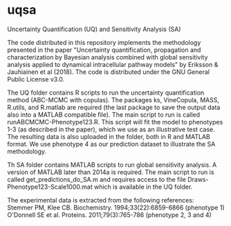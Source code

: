 # uqsa
Uncertainty Quantification (UQ) and Sensitivity Analysis (SA)

The code distributed in this repository implements the methodology presented in the paper "Uncertainty quantification, propagation and
characterization by Bayesian analysis combined with global sensitivity analysis applied to dynamical intracellular pathway models" by Eriksson & Jauhiainen et al (2018). The code is distributed under the GNU General Public License v3.0.

The UQ folder contains R scripts to run the uncertainty quantification method (ABC-MCMC with copulas). The packages ks, VineCopula, MASS, R.utils, and R.matlab are required (the last package to save the output data also into a MATLAB compatible file). The main script to run is called runABCMCMC-Phenotype123.R. This script will fit the model to phenotypes 1-3 (as described in the paper), which we use as an illustrative test case. The resulting data is also uploaded in the folder, both in R and MATLAB format. We use phenotype 4 as our prediction dataset to illustrate the SA methodology. 

Th SA folder contains MATLAB scripts to run global sensitivity analysis. A version of MATLAB later than 2014a is required. The main script to run is called get_predictions_do_SA.m and requires access to the file Draws-Phenotype123-Scale1000.mat which is available in the UQ folder. 

The experimental data is extracted from the following references:<br/>
Stemmer PM, Klee CB. Biochemistry. 1994;33(22):6859-6866 (phenotype 1)<br/>
O'Donnell SE et al. Proteins. 2011;79(3):765-786 (phenotype 2, 3 and 4)

